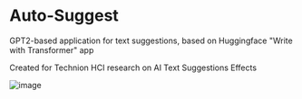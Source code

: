# Auto-Suggest
GPT2-based application for text suggestions, based on Huggingface "Write with Transformer" app

Created for Technion HCI research on AI Text Suggestions Effects


![image](https://user-images.githubusercontent.com/39224267/119216702-e22beb80-badd-11eb-88a7-e4fb33905bbe.png)

